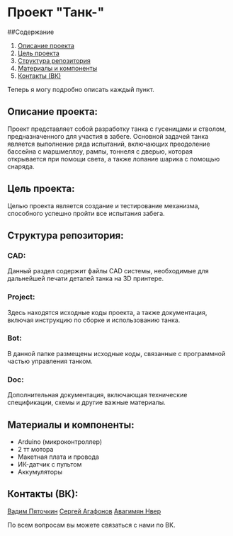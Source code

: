 # Проект "Танк-"

##Содержание
1. [Описание проекта](#описание-проекта)
2. [Цель проекта](#цель-проекта)
3. [Структура репозитория](#структура-репозитория)
4. [Материалы и компоненты](#материалы-и-компоненты)
6. [Контакты (ВК)](#Контакты-(ВК))

Теперь я могу подробно описать каждый пункт.
## Описание проекта:
Проект представляет собой разработку танка с гусеницами и стволом, предназначенного для участия в забеге. Основной задачей танка является выполнение ряда испытаний, включающих преодоление бассейна с маршмеллоу, рампы, тоннеля с дверью, которая открывается при помощи света, а также лопание шарика с помощью снаряда.

## Цель проекта:
Целью проекта является создание и тестирование механизма, способного успешно пройти все испытания забега.

## Структура репозитория:

### CAD:
Данный раздел содержит файлы CAD системы, необходимые для дальнейшей печати деталей танка на 3D принтере.

### Project:
Здесь находятся исходные коды проекта, а также документация, включая инструкцию по сборке и использованию танка.

### Bot:
В данной папке размещены исходные коды, связанные с программной частью управления танком.

### Doc:
Дополнительная документация, включающая технические спецификации, схемы и другие важные материалы.

## Материалы и компоненты:
- Arduino (микроконтроллер)
- 2 тт мотора
- Макетная плата и провода
- ИК-датчик с пультом
- Аккумуляторы

## Контакты (ВК):
[Вадим Пяточкин](https://vk.com/vadimus_sp)
[Сергей Агафонов](https://vk.com/id460689293) 
[Авагимян Нвер](https://vk.com/artsakhskii)

По всем вопросам вы можете связаться с нами по ВК.
